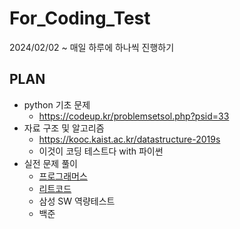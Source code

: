 # For_Coding_Test
2024/02/02 ~ 
매일 하루에 하나씩 진행하기  

## PLAN
- python 기초 문제   
  - https://codeup.kr/problemsetsol.php?psid=33
- 자료 구조 및 알고리즘  
  - https://kooc.kaist.ac.kr/datastructure-2019s
  - 이것이 코딩 테스트다 with 파이썬
- 실전 문제 풀이  
  - [프로그래머스](https://school.programmers.co.kr/learn/challenges?order=recent&page=1&languages=python3)
  - [리트코드](https://docs.google.com/spreadsheets/d/12Cy-G1Sb9lmPdx-xcIAe7GIBtStS0dfj_J97USD7WmY/edit#gid=0)
  - 삼성 SW 역량테스트
  - 백준
